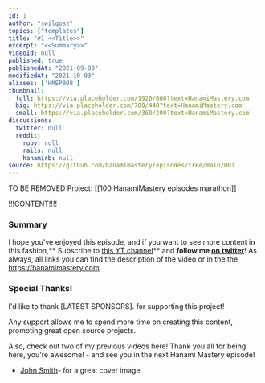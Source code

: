 ```yaml
---
id: 1
author: "swilgosz"
topics: ["templates"]
title: "#1 <<Title>>"
excerpt: "<<Summary>>"
videoId: null
published: true
publishedAt: "2021-09-09"
modifiedAt: "2021-10-03"
aliases: ['HMEP008']
thumbnail:
  full: https://via.placeholder.com/1920/600?text=HanamiMastery.com
  big: https://via.placeholder.com/780/440?text=HanamiMastery.com
  small: https://via.placeholder.com/360/200?text=HanamiMastery.com
discussions:
  twitter: null
  reddit:
    ruby: null
    rails: null
    hanamirb: null
source: https://github.com/hanamimastery/episodes/tree/main/001
---
```


TO BE REMOVED
Project: [[100 HanamiMastery episodes marathon]]

!!!CONTENT!!!!

### Summary

I hope you've enjoyed this episode, and if you want to see more content in this fashion,** Subscribe to [this YT channel](https://www.youtube.com/c/HanamiMastery)** and **follow me [on twitter](twitter.com/hanamimastery)**!  As always, all links you can find the description of the video or in the the https://hanamimastery.com.

### Special Thanks!

I'd like to thank [LATEST SPONSORS]. for supporting this project!

Any support allows me to spend more time on creating this content, promoting great open source projects.

Also, check out two of my previous videos here! Thank you all for being here, you're awesome! - and see you in the next Hanami Mastery episode!

- [John Smith]()- for a great cover image

